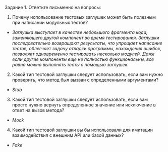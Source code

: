 Задание 1. Ответьте письменно на вопросы:

1)  Почему использование тестовых заглушек может быть полезным 
при написании модульных тестов?

* _Заглушка выступает в качестве небольшого фрагмента кода, 
заменяющего другой компонент во время тестирования. 
Заглушки последовательно возвращают результаты,
что упрощает написание тестов, облегчает задачу отладки программы,
нахождения ошибок, позволяет одновременно тестировать несколько модулей. 
Даже если другие компоненты еще не полностью функциональны, все равно 
можно выполнять тесты с помощью заглушек._

2) Какой тип тестовой заглушки следует использовать, если вам нужно проверить, 
что метод был вызван с определенными аргументами?

* _Stub_

3) Какой тип тестовой заглушки следует использовать, если вам просто нужно 
вернуть определенное значение или исключение в ответ на вызов метода?

* _Mock_

4) Какой тип тестовой заглушки вы бы использовали для имитации  взаимодействия
с внешним API или базой данных?

*   _Fake_
